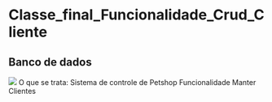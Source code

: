 # Classe_final_Funcionalidade_Crud_Cliente
<h2>Banco de dados</h2>
<img src="image">
O que se trata:
Sistema de controle de Petshop Funcionalidade Manter Clientes

<h3></h3>

